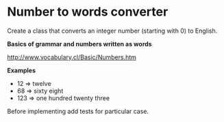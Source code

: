 # Number to words converter

Create a class that converts an integer number (starting with 0) to English.

**Basics of grammar and numbers written as words**

http://www.vocabulary.cl/Basic/Numbers.htm

**Examples**
  - 12 => twelve
  - 68 => sixty eight
  - 123 => one hundred twenty three

Before implementing add tests for particular case.
